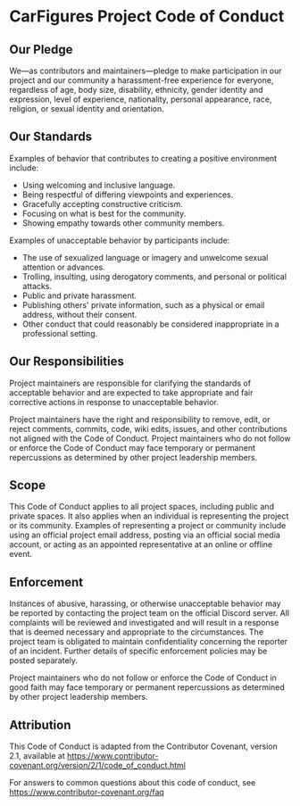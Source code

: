 # CarFigures Project Code of Conduct

## Our Pledge

We—as contributors and maintainers—pledge to make participation in our project and our community a harassment-free experience for everyone, regardless of age, body size, disability, ethnicity, gender identity and expression, level of experience, nationality, personal appearance, race, religion, or sexual identity and orientation.

## Our Standards

Examples of behavior that contributes to creating a positive environment include:

- Using welcoming and inclusive language.
- Being respectful of differing viewpoints and experiences.
- Gracefully accepting constructive criticism.
- Focusing on what is best for the community.
- Showing empathy towards other community members.

Examples of unacceptable behavior by participants include:

- The use of sexualized language or imagery and unwelcome sexual attention or advances.
- Trolling, insulting, using derogatory comments, and personal or political attacks.
- Public and private harassment.
- Publishing others' private information, such as a physical or email address, without their consent.
- Other conduct that could reasonably be considered inappropriate in a professional setting.

## Our Responsibilities

Project maintainers are responsible for clarifying the standards of acceptable behavior and are expected to take appropriate and fair corrective actions in response to unacceptable behavior.

Project maintainers have the right and responsibility to remove, edit, or reject comments, commits, code, wiki edits, issues, and other contributions not aligned with the Code of Conduct. Project maintainers who do not follow or enforce the Code of Conduct may face temporary or permanent repercussions as determined by other project leadership members.

## Scope

This Code of Conduct applies to all project spaces, including public and private spaces. It also applies when an individual is representing the project or its community. Examples of representing a project or community include using an official project email address, posting via an official social media account, or acting as an appointed representative at an online or offline event.

## Enforcement

Instances of abusive, harassing, or otherwise unacceptable behavior may be reported by contacting the project team on the official Discord server. All complaints will be reviewed and investigated and will result in a response that is deemed necessary and appropriate to the circumstances. The project team is obligated to maintain confidentiality concerning the reporter of an incident. Further details of specific enforcement policies may be posted separately.

Project maintainers who do not follow or enforce the Code of Conduct in good faith may face temporary or permanent repercussions as determined by other project leadership members.

## Attribution

This Code of Conduct is adapted from the Contributor Covenant, version 2.1, available at https://www.contributor-covenant.org/version/2/1/code_of_conduct.html

For answers to common questions about this code of conduct, see https://www.contributor-covenant.org/faq
